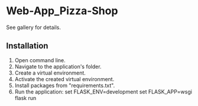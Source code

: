 # Web-App_Pizza-Shop
See gallery for details.

## Installation
1. Open command line.
2. Navigate to the application's folder.
3. Create a virtual environment.
4. Activate the created virtual environment.
5. Install packages from "requirements.txt".
6. Run the application:
   set FLASK_ENV=development
   set FLASK_APP=wsgi
   flask run
